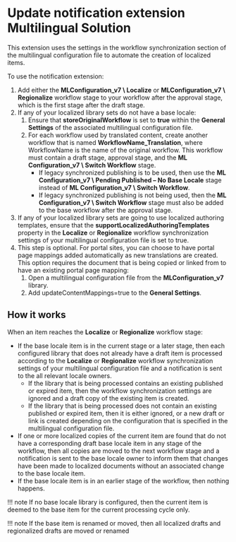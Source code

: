 # Update notification extension Multilingual Solution

This extension uses the settings in the workflow synchronization section of the multilingual configuration file to automate the creation of localized items.

To use the notification extension:

1.  Add either the **MLConfiguration\_v7 \\ Localize** or **MLConfiguration\_v7 \\ Regionalize** workflow stage to your workflow after the approval stage, which is the first stage after the draft stage.
2.  If any of your localized library sets do not have a base locale:
    1.  Ensure that **storeOriginalWorkflow** is set to **true** within the **General Settings** of the associated multilingual configuration file.
    2.  For each workflow used by translated content, create another workflow that is named **WorkflowName\_Translation**, where WorkflowName is the name of the original workflow. This workflow must contain a draft stage, approval stage, and the **ML Configuration\_v7 \\ Switch Workflow** stage.
        -   If legacy synchronized publishing is to be used, then use the **ML Configuration\_v7 \\ Pending Published – No Base Locale** stage instead of **ML Configuration\_v7 \\ Switch Workflow**.
        -   If legacy synchronized publishing is not being used, then the **ML Configuration\_v7 \\ Switch Workflow** stage must also be added to the base workflow after the approval stage.
3.  If any of your localized library sets are going to use localized authoring templates, ensure that the **supportLocalizedAuthoringTemplates** property in the **Localize** or **Regionalize** workflow synchronization settings of your multilingual configuration file is set to true.
4.  This step is optional. For portal sites, you can choose to have portal page mappings added automatically as new translations are created. This option requires the document that is being copied or linked from to have an existing portal page mapping:
    1.  Open a multilingual configuration file from the **MLConfiguration\_v7** library.
    2.  Add updateContentMappings=true to the **General Settings**.

## How it works

When an item reaches the **Localize** or **Regionalize** workflow stage:

-   If the base locale item is in the current stage or a later stage, then each configured library that does not already have a draft item is processed according to the **Localize** or **Regionalize** workflow synchronization settings of your multilingual configuration file and a notification is sent to the all relevant locale owners.
    -   If the library that is being processed contains an existing published or expired item, then the workflow synchronization settings are ignored and a draft copy of the existing item is created.
    -   If the library that is being processed does not contain an existing published or expired item, then it is either ignored, or a new draft or link is created depending on the configuration that is specified in the multilingual configuration file.
-   If one or more localized copies of the current item are found that do not have a corresponding draft base locale item in any stage of the workflow, then all copies are moved to the next workflow stage and a notification is sent to the base locale owner to inform them that changes have been made to localized documents without an associated change to the base locale item.
-   If the base locale item is in an earlier stage of the workflow, then nothing happens.

!!! note
    If no base locale library is configured, then the current item is deemed to the base item for the current processing cycle only.

!!! note
    If the base item is renamed or moved, then all localized drafts and regionalized drafts are moved or renamed


<!--
???+ info "Related information:"
    - [Rolling out a second locale](../ctc/ctc_deploy_locale_second.md) -->

